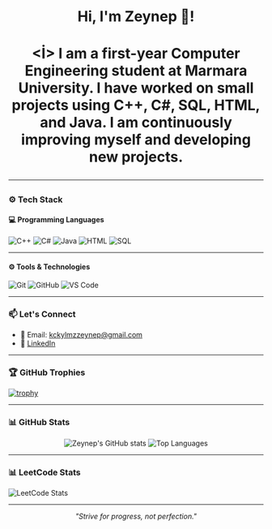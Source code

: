 <h1 align="center"> Hi, I'm Zeynep 👋!<h1>
<p align="center">
<İ> I am a first-year Computer Engineering student at Marmara University. I have worked on small projects using C++, C#, SQL, HTML, and Java. I am continuously improving myself and developing new projects.  </İ>
</p>

---

### ⚙️ Tech Stack 

####  💻 Programming Languages 

![C++](https://img.shields.io/badge/C++-00599C?style=for-the-badge&logo=cplusplus&logoColor=white)
![C#](https://img.shields.io/badge/C%23-239120?style=for-the-badge&logo=c-sharp&logoColor=white)
![Java](https://img.shields.io/badge/Java-ED8B00?style=for-the-badge&logo=java&logoColor=white)
![HTML](https://img.shields.io/badge/HTML5-E34F26?style=for-the-badge&logo=html5&logoColor=white)
![SQL](https://img.shields.io/badge/SQL-336791?style=for-the-badge&logo=postgresql&logoColor=white)

---
#### ⚙️ Tools & Technologies 

![Git](https://img.shields.io/badge/Git-F05032?style=for-the-badge&logo=git&logoColor=white)
![GitHub](https://img.shields.io/badge/GitHub-181717?style=for-the-badge&logo=github&logoColor=white)
![VS Code](https://img.shields.io/badge/VS%20Code-007ACC?style=for-the-badge&logo=visual-studio-code&logoColor=white)

---

### 📫 Let's Connect

- 📧 Email: [kckylmzzeynep@gmail.com](mailto:kckylmzzeynep@gmail.com)
- 💼 [LinkedIn](https://www.linkedin.com/in/zeynep-kücükyılmaz-b3a0832b5)

---

### 🏆 GitHub Trophies

[![trophy](https://github-profile-trophy.vercel.app/?username=zeynep-kucukyilmaz&theme=onedark)](https://github.com/ryo-ma/github-profile-trophy)

---

### 📊 GitHub Stats

<p align="center">
  <img src="https://github-readme-stats.vercel.app/api?username=zeynep-kucukyilmaz&show_icons=true&theme=radical" alt="Zeynep's GitHub stats" />
  <img src="https://github-readme-stats.vercel.app/api/top-langs/?username=zeynep-kucukyilmaz&layout=compact&theme=radical" alt="Top Languages" />
</p>

---

### 📊 LeetCode Stats 

![LeetCode Stats](https://leetcard.jacoblin.cool/zeynep-kucukyilmaz?theme=dark&font=Roboto&ext=activity)

---

<p align="center">
  <em>"Strive for progress, not perfection."</em>
</p>
